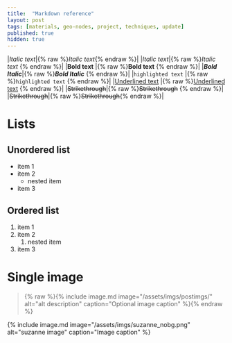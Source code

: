 ```yaml
---
title:  "Markdown reference"
layout: post
tags: [materials, geo-nodes, project, techniques, update]
published: true
hidden: true
---
```


|*Italic text*|{% raw %}*Italic text*{% endraw %}|
|_Italic text_|{% raw %}_Italic text_ {% endraw %}|
|**Bold text** |{% raw %}**Bold text** {% endraw %}|
|***Bold Italic***|{% raw %}***Bold Italic*** {% endraw %}|
|`highlighted text`  |{% raw %}`highlighted text` {% endraw %}|
|<u>Underlined text</u> |{% raw %}<u>Underlined text</u> {% endraw %}|
|<s>Strikethrough</s>|{% raw %}<s>Strikethrough</s> {% endraw %}|
|~~Strikethrough~~|{% raw %}~~Strikethrough~~{% endraw %}|

# Lists

## Unordered list
- item 1
- item 2
    - nested item
- item 3

## Ordered list
1. item 1
2. item 2
    1. nested item
3. item 3

# Single image

> {% raw %}{% include image.md image="/assets/imgs/postimgs/" alt="alt description" caption="Optional image caption" %}{% endraw %}

{% include image.md image="/assets/imgs/suzanne_nobg.png" alt="suzanne image" caption="Image caption" %}
